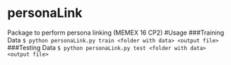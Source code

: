 # personaLink
Package to perform persona linking (MEMEX 16 CP2)
#Usage
###Training Data
`$ python personaLink.py train <folder with data> <output file>`
###Testing Data
`$ python personaLink.py test <folder with data> <output file>`

